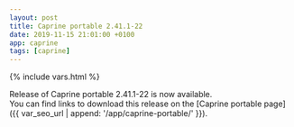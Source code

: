 ```yaml
---
layout: post
title: Caprine portable 2.41.1-22
date: 2019-11-15 21:01:00 +0100
app: caprine
tags: [caprine]
---
```

{% include vars.html %}

Release of Caprine portable 2.41.1-22 is now available.<br />
You can find links to download this release on the [Caprine portable page]({{ var_seo_url | append: '/app/caprine-portable/' }}).